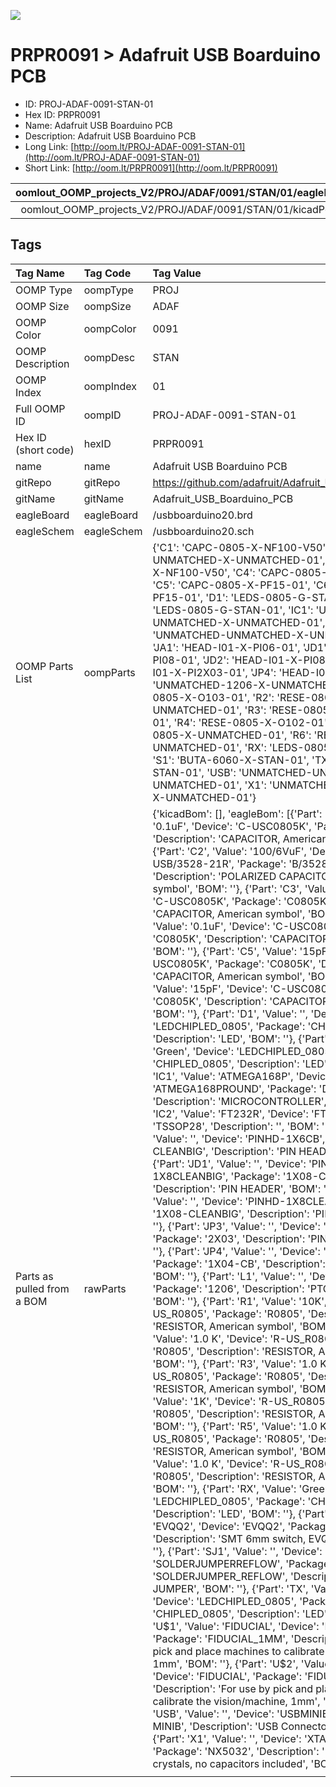 


  
![][im]
# PRPR0091 > Adafruit USB Boarduino PCB

- ID: PROJ-ADAF-0091-STAN-01
- Hex ID: PRPR0091
- Name: Adafruit USB Boarduino PCB
- Description: Adafruit USB Boarduino PCB
- Long Link: [http://oom.lt/PROJ-ADAF-0091-STAN-01](http://oom.lt/PROJ-ADAF-0091-STAN-01)
- Short Link: [http://oom.lt/PRPR0091](http://oom.lt/PRPR0091)
  

|oomlout_OOMP_projects_V2/PROJ/ADAF/0091/STAN/01/eagleImage.png|oomlout_OOMP_projects_V2/PROJ/ADAF/0091/STAN/01/eagleSchemImage.png|oomlout_OOMP_projects_V2/PROJ/ADAF/0091/STAN/01/kicadPcb3dFront.png|oomlout_OOMP_projects_V2/PROJ/ADAF/0091/STAN/01/kicadPcb3dBack.png|
| :---: | :---: | :---: | :---: |
|oomlout_OOMP_projects_V2/PROJ/ADAF/0091/STAN/01/kicadPcb3d.png||||

## Tags
  

|Tag Name|Tag Code|Tag Value|
| :--- | :--- | :--- |
|OOMP Type|oompType|PROJ|
|OOMP Size|oompSize|ADAF|
|OOMP Color|oompColor|0091|
|OOMP Description|oompDesc|STAN|
|OOMP Index|oompIndex|01|
|Full OOMP ID|oompID|PROJ-ADAF-0091-STAN-01|
|Hex ID (short code)|hexID|PRPR0091|
|name|name|Adafruit USB Boarduino PCB|
|gitRepo|gitRepo|https://github.com/adafruit/Adafruit_USB_Boarduino_PCB|
|gitName|gitName|Adafruit_USB_Boarduino_PCB|
|eagleBoard|eagleBoard|/usbboarduino20.brd|
|eagleSchem|eagleSchem|/usbboarduino20.sch|
|OOMP Parts List|oompParts|{'C1': 'CAPC-0805-X-NF100-V50', 'C2': 'CAPX-UNMATCHED-X-UNMATCHED-01', 'C3': 'CAPC-0805-X-NF100-V50', 'C4': 'CAPC-0805-X-NF100-V50', 'C5': 'CAPC-0805-X-PF15-01', 'C6': 'CAPC-0805-X-PF15-01', 'D1': 'LEDS-0805-G-STAN-01', 'D2': 'LEDS-0805-G-STAN-01', 'IC1': 'UNMATCHED-UNMATCHED-X-UNMATCHED-01', 'IC2': 'UNMATCHED-UNMATCHED-X-UNMATCHED-01', 'JA1': 'HEAD-I01-X-PI06-01', 'JD1': 'HEAD-I01-X-PI08-01', 'JD2': 'HEAD-I01-X-PI08-01', 'JP3': 'HEAD-I01-X-PI2X03-01', 'JP4': 'HEAD-I01-X-PI04-01', 'L1': 'UNMATCHED-1206-X-UNMATCHED-01', 'R1': 'RESE-0805-X-O103-01', 'R2': 'RESE-0805-X-UNMATCHED-01', 'R3': 'RESE-0805-X-UNMATCHED-01', 'R4': 'RESE-0805-X-O102-01', 'R5': 'RESE-0805-X-UNMATCHED-01', 'R6': 'RESE-0805-X-UNMATCHED-01', 'RX': 'LEDS-0805-G-STAN-01', 'S1': 'BUTA-6060-X-STAN-01', 'TX': 'LEDS-0805-G-STAN-01', 'USB': 'UNMATCHED-UNMATCHED-X-UNMATCHED-01', 'X1': 'UNMATCHED-UNMATCHED-X-UNMATCHED-01'}|
|Parts as pulled from a BOM|rawParts|{'kicadBom': [], 'eagleBom': [{'Part': 'C1', 'Value': '0.1uF', 'Device': 'C-USC0805K', 'Package': 'C0805K', 'Description': 'CAPACITOR, American symbol', 'BOM': ''}, {'Part': 'C2', 'Value': '100/6VuF', 'Device': 'CPOL-USB/3528-21R', 'Package': 'B/3528-21R', 'Description': 'POLARIZED CAPACITOR, American symbol', 'BOM': ''}, {'Part': 'C3', 'Value': '0.1uF', 'Device': 'C-USC0805K', 'Package': 'C0805K', 'Description': 'CAPACITOR, American symbol', 'BOM': ''}, {'Part': 'C4', 'Value': '0.1uF', 'Device': 'C-USC0805K', 'Package': 'C0805K', 'Description': 'CAPACITOR, American symbol', 'BOM': ''}, {'Part': 'C5', 'Value': '15pF', 'Device': 'C-USC0805K', 'Package': 'C0805K', 'Description': 'CAPACITOR, American symbol', 'BOM': ''}, {'Part': 'C6', 'Value': '15pF', 'Device': 'C-USC0805K', 'Package': 'C0805K', 'Description': 'CAPACITOR, American symbol', 'BOM': ''}, {'Part': 'D1', 'Value': '', 'Device': 'LEDCHIPLED_0805', 'Package': 'CHIPLED_0805', 'Description': 'LED', 'BOM': ''}, {'Part': 'D2', 'Value': 'Green', 'Device': 'LEDCHIPLED_0805', 'Package': 'CHIPLED_0805', 'Description': 'LED', 'BOM': ''}, {'Part': 'IC1', 'Value': 'ATMEGA168P', 'Device': 'ATMEGA168PROUND', 'Package': 'DIL28/3', 'Description': 'MICROCONTROLLER', 'BOM': ''}, {'Part': 'IC2', 'Value': 'FT232R', 'Device': 'FT232R', 'Package': 'TSSOP28', 'Description': '', 'BOM': ''}, {'Part': 'JA1', 'Value': '', 'Device': 'PINHD-1X6CB', 'Package': '1X06-CLEANBIG', 'Description': 'PIN HEADER', 'BOM': ''}, {'Part': 'JD1', 'Value': '', 'Device': 'PINHD-1X8CLEANBIG', 'Package': '1X08-CLEANBIG', 'Description': 'PIN HEADER', 'BOM': ''}, {'Part': 'JD2', 'Value': '', 'Device': 'PINHD-1X8CLEANBIG', 'Package': '1X08-CLEANBIG', 'Description': 'PIN HEADER', 'BOM': ''}, {'Part': 'JP3', 'Value': '', 'Device': 'PINHD-2X3', 'Package': '2X03', 'Description': 'PIN HEADER', 'BOM': ''}, {'Part': 'JP4', 'Value': '', 'Device': 'PINHD-1X4CB', 'Package': '1X04-CB', 'Description': 'PIN HEADER', 'BOM': ''}, {'Part': 'L1', 'Value': '', 'Device': 'PTC1206', 'Package': '1206', 'Description': 'PTC (Resettable Fuse)', 'BOM': ''}, {'Part': 'R1', 'Value': '10K', 'Device': 'R-US_R0805', 'Package': 'R0805', 'Description': 'RESISTOR, American symbol', 'BOM': ''}, {'Part': 'R2', 'Value': '1.0 K', 'Device': 'R-US_R0805', 'Package': 'R0805', 'Description': 'RESISTOR, American symbol', 'BOM': ''}, {'Part': 'R3', 'Value': '1.0 K', 'Device': 'R-US_R0805', 'Package': 'R0805', 'Description': 'RESISTOR, American symbol', 'BOM': ''}, {'Part': 'R4', 'Value': '1K', 'Device': 'R-US_R0805', 'Package': 'R0805', 'Description': 'RESISTOR, American symbol', 'BOM': ''}, {'Part': 'R5', 'Value': '1.0 K', 'Device': 'R-US_R0805', 'Package': 'R0805', 'Description': 'RESISTOR, American symbol', 'BOM': ''}, {'Part': 'R6', 'Value': '1.0 K', 'Device': 'R-US_R0805', 'Package': 'R0805', 'Description': 'RESISTOR, American symbol', 'BOM': ''}, {'Part': 'RX', 'Value': 'Green', 'Device': 'LEDCHIPLED_0805', 'Package': 'CHIPLED_0805', 'Description': 'LED', 'BOM': ''}, {'Part': 'S1', 'Value': 'EVQQ2', 'Device': 'EVQQ2', 'Package': 'EVQ-Q2', 'Description': 'SMT 6mm switch, EVQQ2 series', 'BOM': ''}, {'Part': 'SJ1', 'Value': '', 'Device': 'SOLDERJUMPERREFLOW', 'Package': 'SOLDERJUMPER_REFLOW', 'Description': 'SMD Solder JUMPER', 'BOM': ''}, {'Part': 'TX', 'Value': 'Green', 'Device': 'LEDCHIPLED_0805', 'Package': 'CHIPLED_0805', 'Description': 'LED', 'BOM': ''}, {'Part': 'U$1', 'Value': 'FIDUCIAL', 'Device': 'FIDUCIAL', 'Package': 'FIDUCIAL_1MM', 'Description': 'For use by pick and place machines to calibrate the vision/machine, 1mm', 'BOM': ''}, {'Part': 'U$2', 'Value': 'FIDUCIAL', 'Device': 'FIDUCIAL', 'Package': 'FIDUCIAL_1MM', 'Description': 'For use by pick and place machines to calibrate the vision/machine, 1mm', 'BOM': ''}, {'Part': 'USB', 'Value': '', 'Device': 'USBMINIB', 'Package': 'USB-MINIB', 'Description': 'USB Connectors', 'BOM': ''}, {'Part': 'X1', 'Value': '', 'Device': 'XTALNX5032', 'Package': 'NX5032', 'Description': 'Low cost SMT crystals, no capacitors included', 'BOM': ''}]}|
||||



[im]: PROJ/ADAF/0091/STAN/01/kicadPcb3d_450.png
